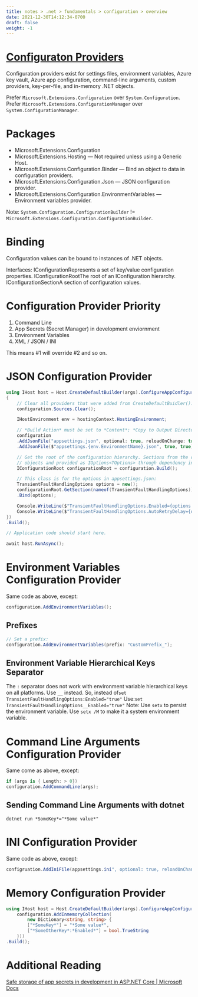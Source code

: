 ```yaml
---
title: notes > .net > fundamentals > configuration > overview
date: 2021-12-30T14:12:34-0700
draft: false
weight: -1
---
```

# [Configuraton Providers](https://learn.microsoft.com/en-us/dotnet/core/extensions/configuration-providers)
Configuration providers exist for settings files, environment variables, Azure key vault, Azure app configuration, command-line arguments, custom providers, key-per-file, and in-memory .NET objects.

Prefer `Microsoft.Extensions.Configuration` over `System.Configuration`.  
Prefer `Microsoft.Extensions.ConfigurationManager` over `System.ConfigurationManager`.

# Packages
- Microsoft.Extensions.Configuration
- Microsoft.Extensions.Hosting — Not required unless using a Generic Host.
- Microsoft.Extensions.Configuration.Binder — Bind an object to data in configuration providers.
- Microsoft.Extensions.Configuration.Json — JSON configuration provider.
- Microsoft.Extensions.Configuration.EnvironmentVariables — Environment variables provider.

Note: `System.Configuration.ConfigurationBuilder` != `Microsoft.Extensions.Configuration.ConfigurationBuilder`.

# Binding
Configuration values can be bound to instances of .NET objects.

Interfaces:
IConfigurationRepresents a set of key/value configuration properties.
IConfigurationRootThe root of an IConfiguration hierarchy.
IConfigurationSectionA section of configuration values.
# Configuration Provider Priority
1.  Command Line
2.  App Secrets (Secret Manager) in development enviornment
3.  Environment Variables
4.  XML / JSON / INI

This means #1 will override #2 and so on.
# JSON Configuration Provider
```cs
using IHost host = Host.CreateDefaultBuilder(args).ConfigureAppConfiguration((hostingContext, configuration) =>
{
    // Clear all providers that were added from CreateDefaultBuidler():
    configuration.Sources.Clear();

    IHostEnvironment env = hostingContext.HostingEnvironment;

    // *Build Action* must be set to *Content*; *Copy to Output Directory* must be *Copy if newer* or *Always*.
    configuration
    .AddJsonFile("appsettings.json", optional: true, reloadOnChange: true)
    .AddJsonFile($"appsettings.{env.EnvironmentName}.json", true, true);

    // Get the root of the configuration hierarchy. Sections from the configuration can be bound to .NET
    // objects and provided as IOptions<TOptions> through dependency injection.
    IConfigurationRoot configurationRoot = configuration.Build();

    // This class is for the options in appsettings.json:
    TransientFaultHandlingOptions options = new();
    configurationRoot.GetSection(nameof(TransientFaultHandlingOptions))
    .Bind(options);

    Console.WriteLine($"TransientFaultHandlingOptions.Enabled={options.Enabled}");
    Console.WriteLine($"TransientFaultHandlingOptions.AutoRetryDelay={options.AutoRetryDelay}");
})
.Build();

// Application code should start here.

await host.RunAsync();
```
# Environment Variables Configuration Provider
Same code as above, except:
```cs
configuration.AddEnvironmentVariables();
```

## Prefixes
```cs
// Set a prefix:
configuration.AddEnvironmentVariables(prefix: "CustomPrefix_");
```

## Environment Variable Hierarchical Keys Separator
The `:` separator does not work with environment variable hierarchical keys on all platforms. Use `__` instead.
So, instead of`set TransientFaultHandlingOptions:Enabled="true"`
Use:`set TransientFaultHandlingOptions__Enabled="true"`
Note: Use `setx` to persist the environment variable. Use `setx /M` to make it a system environment variable.

# Command Line Arguments Configuration Provider
Same come as above, except:
```cs
if (args is { Length: > 0})
configuration.AddCommandLine(args);
```

## Sending Command Line Arguments with dotnet
`dotnet run *SomeKey*="*Some value*"`

# INI Configuration Provider
Same code as above, except:
```cs
configruation.AddIniFile(appsettings.ini", optional: true, reloadOnChange: true)
```

# Memory Configuration Provider
```cs
using IHost host = Host.CreateDefaultBuilder(args).ConfigureAppConfiguration((_, configuration) =>
    configuration.AddInmemoryCollection(
        new Dictionary<string, string> {
        ["*SomeKey*"] = "*Some value*",
        ["*SomeOtherKey*:*Enabled*"] = bool.TrueString
    }))
.Build();
```
# Additional Reading
[Safe storage of app secrets in development in ASP.NET Core | Microsoft Docs](https://docs.microsoft.com/en-us/aspnet/core/security/app-secrets?view=aspnetcore-6.0&tabs=windows)
